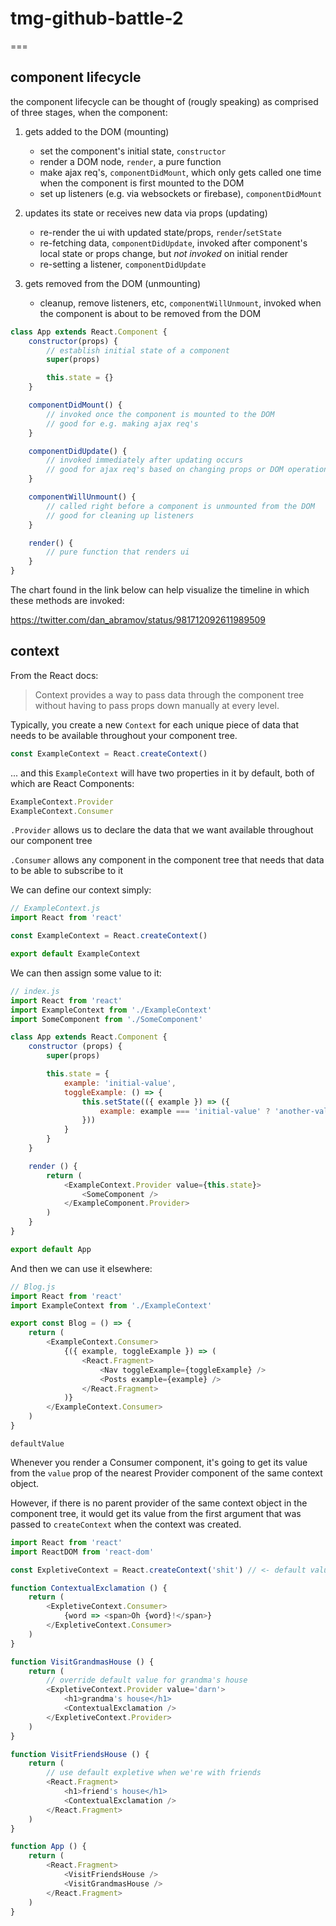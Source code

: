 # tmg-github-battle-2
===

## component lifecycle

the component lifecycle can be thought of (rougly speaking) as comprised of three stages, when the component:

1. gets added to the DOM (mounting)
    - set the component's initial state, `constructor`
    - render a DOM node, `render`, a pure function
    - make ajax req's, `componentDidMount`, which only gets called one time when the component is first mounted to the DOM
    - set up listeners (e.g. via websockets or firebase), `componentDidMount`

2. updates its state or receives new data via props (updating)
    - re-render the ui with updated state/props, `render`/`setState`
    - re-fetching data, `componentDidUpdate`, invoked after component's local state or props change, but *not invoked* on initial render
    - re-setting a listener, `componentDidUpdate`

3. gets removed from the DOM (unmounting)
    - cleanup, remove listeners, etc, `componentWillUnmount`, invoked when the component is about to be removed from the DOM

```javascript
class App extends React.Component {
    constructor(props) {
        // establish initial state of a component
        super(props)

        this.state = {}
    }

    componentDidMount() {
        // invoked once the component is mounted to the DOM
        // good for e.g. making ajax req's
    }

    componentDidUpdate() {
        // invoked immediately after updating occurs
        // good for ajax req's based on changing props or DOM operations
    }

    componentWillUnmount() {
        // called right before a component is unmounted from the DOM
        // good for cleaning up listeners
    }

    render() {
        // pure function that renders ui
    }
}
```

The chart found in the link below can help visualize the timeline in which these methods are invoked:

https://twitter.com/dan_abramov/status/981712092611989509

## context

From the React docs:

> Context provides a way to pass data through the component
> tree without having to pass props down manually at every
> level.

Typically, you create a new `Context` for each unique piece of data that needs to be available throughout your component tree.

```javascript
const ExampleContext = React.createContext()
```

... and this `ExampleContext` will have two properties in it by default, both of which are React Components:

```javascript
ExampleContext.Provider
ExampleContext.Consumer
```

`.Provider` allows us to declare the data that we want available throughout our component tree

`.Consumer` allows any component in the component tree that needs that data to be able to subscribe to it

We can define our context simply:
```javascript
// ExampleContext.js
import React from 'react'

const ExampleContext = React.createContext()

export default ExampleContext
```

We can then assign some value to it:
```javascript
// index.js
import React from 'react'
import ExampleContext from './ExampleContext'
import SomeComponent from './SomeComponent'

class App extends React.Component {
    constructor (props) {
        super(props)

        this.state = {
            example: 'initial-value',
            toggleExample: () => {
                this.setState(({ example }) => ({
                    example: example === 'initial-value' ? 'another-value' : 'initial-value'
                }))
            }
        }
    }

    render () {
        return (
            <ExampleContext.Provider value={this.state}>
                <SomeComponent />
            </ExampleComponent.Provider>
        )
    }
}

export default App
```

And then we can use it elsewhere:
```javascript
// Blog.js
import React from 'react'
import ExampleContext from './ExampleContext'

export const Blog = () => {
    return (
        <ExampleContext.Consumer>
            {({ example, toggleExample }) => (
                <React.Fragment>
                    <Nav toggleExample={toggleExample} />
                    <Posts example={example} />
                </React.Fragment>
            )}
        </ExampleContext.Consumer>
    )
}
```

`defaultValue`

Whenever you render a Consumer component, it's going to get its value from the `value` prop of the nearest Provider component of the same context object.

However, if there is no parent provider of the same context object in the component tree, it would get its value from the first argument that was passed to `createContext` when the context was created.

```javascript
import React from 'react'
import ReactDOM from 'react-dom'

const ExpletiveContext = React.createContext('shit') // <- default value is `shit`

function ContextualExclamation () {
    return (
        <ExpletiveContext.Consumer>
            {word => <span>Oh {word}!</span>}
        </ExpletiveContext.Consumer>
    )
}

function VisitGrandmasHouse () {
    return (
        // override default value for grandma's house
        <ExpletiveContext.Provider value='darn'>
            <h1>grandma's house</h1>
            <ContextualExclamation />
        </ExpletiveContext.Provider>
    )
}

function VisitFriendsHouse () {
    return (
        // use default expletive when we're with friends
        <React.Fragment>
            <h1>friend's house</h1>
            <ContextualExclamation />
        </React.Fragment>
    )
}

function App () {
    return (
        <React.Fragment>
            <VisitFriendsHouse />
            <VisitGrandmasHouse />
        </React.Fragment>
    )
}
```